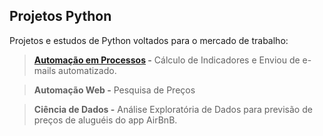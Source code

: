 ## Projetos Python
Projetos e estudos de Python voltados para o mercado de trabalho:
> **[Automação em Processos](https://github.com/leo-passos/AutoProcessos) -** Cálculo de Indicadores e Enviou de e-mails automatizado.

> **Automação Web -** Pesquisa de Preços

> **Ciência de Dados -** Análise Exploratória de Dados para previsão de preços de aluguéis do app AirBnB.
